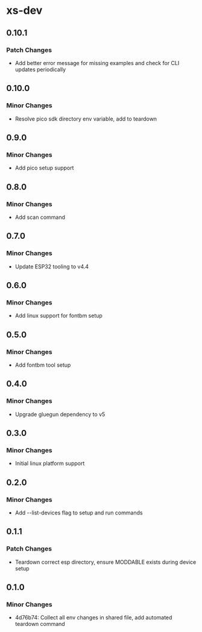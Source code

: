 # xs-dev

## 0.10.1

### Patch Changes

- Add better error message for missing examples and check for CLI updates periodically

## 0.10.0

### Minor Changes

- Resolve pico sdk directory env variable, add to teardown

## 0.9.0

### Minor Changes

- Add pico setup support

## 0.8.0

### Minor Changes

- Add scan command

## 0.7.0

### Minor Changes

- Update ESP32 tooling to v4.4

## 0.6.0

### Minor Changes

- Add linux support for fontbm setup

## 0.5.0

### Minor Changes

- Add fontbm tool setup

## 0.4.0

### Minor Changes

- Upgrade gluegun dependency to v5

## 0.3.0

### Minor Changes

- Initial linux platform support

## 0.2.0

### Minor Changes

- Add --list-devices flag to setup and run commands

## 0.1.1

### Patch Changes

- Teardown correct esp directory, ensure MODDABLE exists during device setup

## 0.1.0

### Minor Changes

- 4d76b74: Collect all env changes in shared file, add automated teardown command
